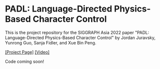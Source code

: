 # PADL: Language-Directed Physics-Based Character Control

This is the project repository for the SIGGRAPH Asia 2022 paper "PADL: Language-Directed Physics-Based Character Control" by Jordan Juravsky, Yunrong Guo, Sanja Fidler, and Xue Bin Peng.

[[Project Page]](https://nv-tlabs.github.io/PADL/) [[Video]](https://www.youtube.com/watch?v=CJnUlpxOEdg)

Code coming soon!